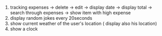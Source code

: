 1. tracking expenses -> delete -> edit -> display date -> display total -> search through expenses
   -> show item with high expense
2. display random jokes every 20seconds
3. show current weather of the user's location ( display also his location)
4. show a clock
